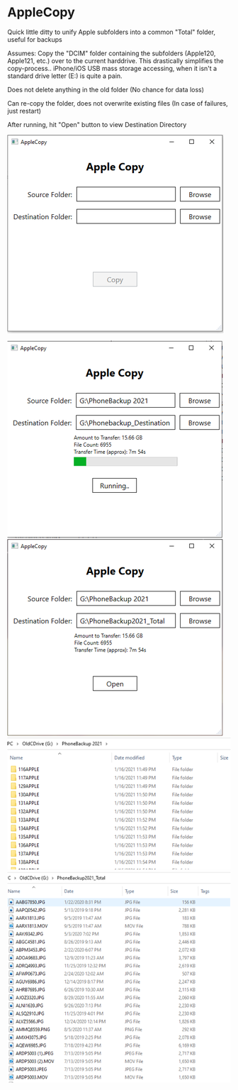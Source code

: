 # AppleCopy
Quick little ditty to unify Apple subfolders into a common "Total" folder,  useful for backups

Assumes: Copy the "DCIM" folder containing the subfolders (Apple120, Apple121, etc.) over to the current harddrive.  This drastically simplifies the copy-process..  iPhone/iOS USB mass storage accessing, when it isn't a standard drive letter (E:\) is quite a pain.


Does not delete anything in the old folder (No chance for data loss)

Can re-copy the folder, does not overwrite existing files (In case of failures, just restart)

After running, hit "Open" button to view Destination Directory


![Home Screen](/AppleCopy/Docs/Base_Screen.png?raw=true "Home Screen")

![Mid-Execution](/AppleCopy/Docs/Running_Screen.png?raw=true "Running")
![After transfer](/AppleCopy/Docs/Final_Screen.png?raw=true "Final Screen")
![Typical Apple source folder](/AppleCopy/Docs/Source_Folder.png?raw=true "Source Folder")
![Typical destination folder](/AppleCopy/Docs/Dest_Folder.png?raw=true "Destination Folder")

